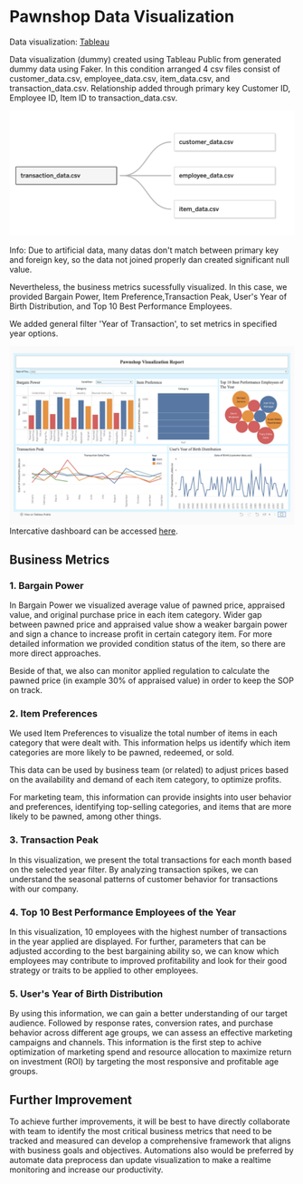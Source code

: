 # Pawnshop Data Visualization

Data visualization: [Tableau](https://public.tableau.com/app/profile/elia.oktaviani/viz/PawnshopVisualization/Dashboard1?publish=yes)


Data visualization (dummy) created using Tableau Public from generated dummy data using Faker. In this condition arranged 4 csv files consist of customer_data.csv, employee_data.csv, item_data.csv, and transaction_data.csv. Relationship added through primary key Customer ID, Employee ID, Item ID to transaction_data.csv.

![data_relationship](data_relationship.png)

Info: Due to artificial data, many datas don't match between primary key and foreign key, so the data not joined properly dan created significant null value.


Nevertheless, the business metrics sucessfully visualized. In this case, we provided Bargain Power, Item Preference,Transaction Peak, User's Year of Birth Distribution, and Top 10 Best Performance Employees.

We added general filter 'Year of Transaction', to set metrics in specified year options.

![visualization_preview](visualization_preview.png)
Intercative dashboard can be accessed [here](https://public.tableau.com/app/profile/elia.oktaviani/viz/PawnshopVisualization/Dashboard1?publish=yes).

## Business Metrics

### 1. Bargain Power
In Bargain Power we visualized average value of pawned price, appraised value, and original purchase price in each item category. Wider gap between pawned price and appraised value show a weaker bargain power and sign a chance to increase profit in certain category item. For more detailed information we provided condition status of the item, so there are more direct approaches. 

Beside of that, we also can monitor applied regulation to calculate the pawned price (in example 30% of appraised value) in order to keep the SOP on track.

### 2. Item Preferences
We used Item Preferences to visualize the total number of items in each category that were dealt with. This information helps us identify which item categories are more likely to be pawned, redeemed, or sold.

This data can be used by business team (or related) to adjust prices based on the availability and demand of each item category, to optimize profits.

For marketing team, this information can provide insights into user behavior and preferences, identifying top-selling categories, and items that are more likely to be pawned, among other things.

### 3. Transaction Peak
In this visualization, we present the total transactions for each month based on the selected year filter. By analyzing transaction spikes, we can understand the seasonal patterns of customer behavior for transactions with our company.

### 4. Top 10 Best Performance Employees of the Year
In this visualization, 10 employees with the highest number of transactions in the year applied are displayed. For further, parameters that can be adjusted according to the best bargaining ability so, we can know which employees may contribute to improved profitability and look for their good strategy or traits to be applied to other employees.

### 5. User's Year of Birth Distribution
By using this information, we can gain a better understanding of our target audience. Followed by response rates, conversion rates, and purchase behavior across different age groups, we can assess an effective marketing campaigns and channels. This information is the first step to achive optimization of marketing spend and resource allocation to maximize return on investment (ROI) by targeting the most responsive and profitable age groups.

## Further Improvement
To achieve further improvements, it will be best to have directly collaborate with team to identify the most critical business metrics that need to be tracked and measured can develop a comprehensive framework that aligns with business goals and objectives. Automations also would be preferred by automate data preprocess dan update visualization to make a realtime monitoring and increase our productivity.
